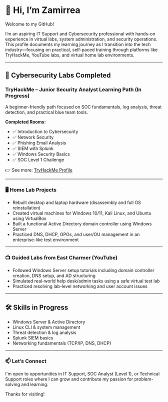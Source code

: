 # 👋 Hi, I’m Zamirrea

Welcome to my GitHub!

I’m an aspiring IT Support and Cybersecurity professional with hands-on experience in virtual labs, system administration, and security operations. This profile documents my learning journey as I transition into the tech industry—focusing on practical, self-paced training through platforms like TryHackMe, YouTube labs, and virtual home lab environments.

---

## 🔐 Cybersecurity Labs Completed

### TryHackMe – Junior Security Analyst Learning Path (In Progress)
A beginner-friendly path focused on SOC fundamentals, log analysis, threat detection, and practical blue team tools.

**Completed Rooms:**
- ✅ Introduction to Cybersecurity  
- ✅ Network Security  
- ✅ Phishing Email Analysis  
- ✅ SIEM with Splunk  
- ✅ Windows Security Basics  
- ✅ SOC Level 1 Challenge  

👉 See more: [TryHackMe Profile](https://tryhackme.com/p/YOURUSERNAME)

---

### 🖥️ Home Lab Projects
- Rebuilt desktop and laptop hardware (disassembly and full OS reinstallation)
- Created virtual machines for Windows 10/11, Kali Linux, and Ubuntu using VirtualBox
- Built a functional Active Directory domain controller using Windows Server  
- Practiced DNS, DHCP, GPOs, and user/OU management in an enterprise-like test environment

---

### 📺 Guided Labs from East Charmer (YouTube)
- Followed Windows Server setup tutorials including domain controller creation, DNS setup, and AD structuring  
- Simulated real-world help desk/admin tasks using a safe virtual test lab  
- Practiced resolving lab-level networking and user account issues

---

## 🛠️ Skills in Progress
- Windows Server & Active Directory  
- Linux CLI & system management  
- Threat detection & log analysis  
- Splunk SIEM basics  
- Networking fundamentals (TCP/IP, DNS, DHCP)

---

### 📫 Let’s Connect
I'm open to opportunities in IT Support, SOC Analyst (Level 1), or Technical Support roles where I can grow and contribute my passion for problem-solving and learning.

Thanks for visiting!


